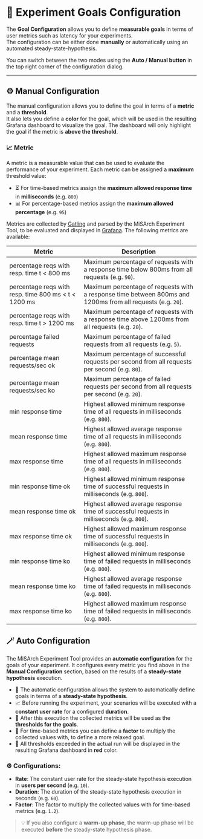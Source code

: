 # 🎯 Experiment Goals Configuration

The **Goal Configuration** allows you to define **measurable goals** in terms of user metrics such as latency for your experiments.  
The configuration can be either done **manually** or automatically using an automated steady-state-hypothesis.

You can switch between the two modes using the **Auto / Manual button** in the top right corner of the configuration dialog.

---

## ⚙️ Manual Configuration

The manual configuration allows you to define the goal in terms of a **metric** and a **threshold**.  
It also lets you define a **color** for the goal, which will be used in the resulting Grafana dashboard to visualize the goal.
The dashboard will only highlight the goal if the metric is **above the threshold**.

### 📈 Metric

A metric is a measurable value that can be used to evaluate the performance of your experiment.
Each metric can be assigned a **maximum** threshold value:

- ⏳ For time-based metrics assign the **maximum allowed response time** in **milliseconds** (e.g. `800`)
- 📊 For percentage-based metrics assign the **maximum allowed percentage** (e.g. `95`)

Metrics are collected by [Gatling](https://gatling.io) and parsed by the MiSArch Experiment Tool, to be evaluated and displayed  in [Grafana](https://grafana.com/docs/grafana/latest/).
The following metrics are available:

| Metric                                               | Description                                                                                                 |
|------------------------------------------------------|-------------------------------------------------------------------------------------------------------------|
| percentage reqs with resp. time t < 800 ms           | Maximum percentage of requests with a response time below 800ms from all requests (e.g. `90`).              |
| percentage reqs with resp. time 800 ms < t < 1200 ms | Maximum percentage of requests with a response time between 800ms and 1200ms from all requests (e.g. `20`). |
| percentage reqs with resp. time t > 1200 ms          | Maximum percentage of requests with a response time above 1200ms from all requests (e.g. `20`).             |
| percentage failed requests                           | Maximum percentage of failed requests from all requests (e.g. `5`).                                         |
| percentage mean requests/sec ok                      | Maximum percentage of successful requests per second from all requests per second (e.g. `80`).              |
| percentage mean requests/sec ko                      | Maximum percentage of failed requests per second from all requests per second (e.g. `20`).                  |
| min response time                                    | Highest allowed minimum response time of all requests in milliseconds (e.g. `800`).                         |
| mean response time                                   | Highest allowed average response time of all requests in milliseconds (e.g. `800`).                         |
| max response time                                    | Highest allowed maximum response time of all requests in milliseconds (e.g. `800`).                         |
| min response time ok                                 | Highest allowed minimum response time of successful requests in milliseconds (e.g. `800`).                  |
| mean response time ok                                | Highest allowed average response time of successful requests in milliseconds (e.g. `800`).                  |
| max response time ok                                 | Highest allowed maximum response time of successful requests in milliseconds (e.g. `800`).                  |
| min response time ko                                 | Highest allowed minimum response time of failed requests in milliseconds (e.g. `800`).                      |                                                                                               |
| mean response time ko                                | Highest allowed average response time of failed requests in milliseconds (e.g. `800`).                      |
| max response time ko                                 | Highest allowed maximum response time of failed requests in milliseconds (e.g. `800`).                      |


## 🪄 Auto Configuration

The MiSArch Experiment Tool provides an **automatic configuration** for the goals of your experiment.
It configures every metric you find above in the **Manual Configuration** section, based on the results of a **steady-state hypothesis** execution.
- 🎯 The automatic configuration allows the system to automatically define goals in terms of a **steady-state hypothesis**.
- 📈 Before running the experiment, your scenarios will be executed with a **constant user rate** for a configured **duration**.
- 🛑 After this execution the collected metrics will be used as the **thresholds for the goals**.
- 🧮 For time-based metrics you can define a **factor** to multiply the collected values with, to define a more relaxed goal.
- 🔺 All thresholds exceeded in the actual run will be displayed in the resulting Grafana dashboard in **red** color.

### ⚙️ Configurations:
- **Rate**: The constant user rate for the steady-state hypothesis execution in **users per second** (e.g. `10`).
- **Duration**: The duration of the steady-state hypothesis execution in seconds (e.g. `60`).
- **Factor**: The factor to multiply the collected values with for time-based metrics (e.g. `1.2`).

> 💡 If you also configure a **warm-up phase**, the warm-up phase will be executed **before** the steady-state hypothesis phase.
